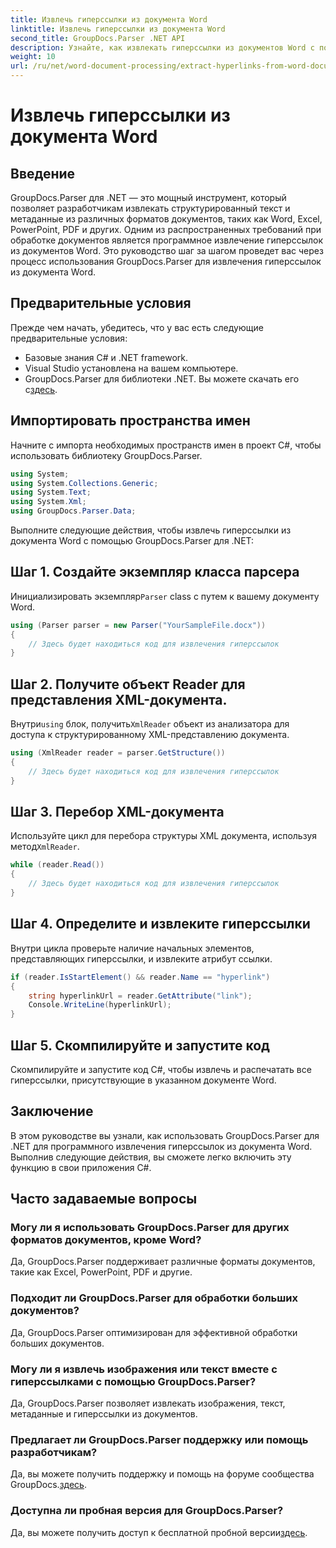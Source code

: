 ```yaml
---
title: Извлечь гиперссылки из документа Word
linktitle: Извлечь гиперссылки из документа Word
second_title: GroupDocs.Parser .NET API
description: Узнайте, как извлекать гиперссылки из документов Word с помощью GroupDocs.Parser для .NET. Пошаговое руководство с примерами кода.
weight: 10
url: /ru/net/word-document-processing/extract-hyperlinks-from-word-document/
---
```


# Извлечь гиперссылки из документа Word

## Введение
GroupDocs.Parser для .NET — это мощный инструмент, который позволяет разработчикам извлекать структурированный текст и метаданные из различных форматов документов, таких как Word, Excel, PowerPoint, PDF и других. Одним из распространенных требований при обработке документов является программное извлечение гиперссылок из документов Word. Это руководство шаг за шагом проведет вас через процесс использования GroupDocs.Parser для извлечения гиперссылок из документа Word.
## Предварительные условия
Прежде чем начать, убедитесь, что у вас есть следующие предварительные условия:
- Базовые знания C# и .NET framework.
- Visual Studio установлена на вашем компьютере.
-  GroupDocs.Parser для библиотеки .NET. Вы можете скачать его с[здесь](https://releases.groupdocs.com/parser/net/).
## Импортировать пространства имен
Начните с импорта необходимых пространств имен в проект C#, чтобы использовать библиотеку GroupDocs.Parser.
```csharp
using System;
using System.Collections.Generic;
using System.Text;
using System.Xml;
using GroupDocs.Parser.Data;
```
Выполните следующие действия, чтобы извлечь гиперссылки из документа Word с помощью GroupDocs.Parser для .NET:
## Шаг 1. Создайте экземпляр класса парсера
 Инициализировать экземпляр`Parser` class с путем к вашему документу Word.
```csharp
using (Parser parser = new Parser("YourSampleFile.docx"))
{
    // Здесь будет находиться код для извлечения гиперссылок
}
```
## Шаг 2. Получите объект Reader для представления XML-документа.
 Внутри`using` блок, получить`XmlReader` объект из анализатора для доступа к структурированному XML-представлению документа.
```csharp
using (XmlReader reader = parser.GetStructure())
{
    // Здесь будет находиться код для извлечения гиперссылок
}
```
## Шаг 3. Перебор XML-документа
Используйте цикл для перебора структуры XML документа, используя метод`XmlReader`.
```csharp
while (reader.Read())
{
    // Здесь будет находиться код для извлечения гиперссылок
}
```
## Шаг 4. Определите и извлеките гиперссылки
Внутри цикла проверьте наличие начальных элементов, представляющих гиперссылки, и извлеките атрибут ссылки.
```csharp
if (reader.IsStartElement() && reader.Name == "hyperlink")
{
    string hyperlinkUrl = reader.GetAttribute("link");
    Console.WriteLine(hyperlinkUrl);
}
```
## Шаг 5. Скомпилируйте и запустите код
Скомпилируйте и запустите код C#, чтобы извлечь и распечатать все гиперссылки, присутствующие в указанном документе Word.
## Заключение
В этом руководстве вы узнали, как использовать GroupDocs.Parser для .NET для программного извлечения гиперссылок из документа Word. Выполнив следующие действия, вы сможете легко включить эту функцию в свои приложения C#.

## Часто задаваемые вопросы
### Могу ли я использовать GroupDocs.Parser для других форматов документов, кроме Word?
Да, GroupDocs.Parser поддерживает различные форматы документов, такие как Excel, PowerPoint, PDF и другие.
### Подходит ли GroupDocs.Parser для обработки больших документов?
Да, GroupDocs.Parser оптимизирован для эффективной обработки больших документов.
### Могу ли я извлечь изображения или текст вместе с гиперссылками с помощью GroupDocs.Parser?
Да, GroupDocs.Parser позволяет извлекать изображения, текст, метаданные и гиперссылки из документов.
### Предлагает ли GroupDocs.Parser поддержку или помощь разработчикам?
 Да, вы можете получить поддержку и помощь на форуме сообщества GroupDocs.[здесь](https://forum.groupdocs.com/c/parser/17).
### Доступна ли пробная версия для GroupDocs.Parser?
 Да, вы можете получить доступ к бесплатной пробной версии[здесь](https://releases.groupdocs.com/).